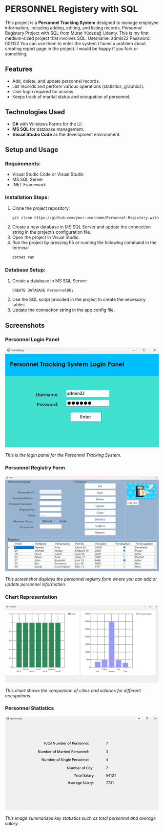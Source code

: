 # PERSONNEL Registery with SQL

This project is a **Personnel Tracking System** designed to manage employee information, including adding, editing, and listing records.
Personnel Registery Project with SQL from Murat Yücedağ Udemy. This is my first medium-sized project that involves SQL.
Username: admin22
Password: 001122
You can use them to enter the system
I faced a problem about creating report page in the project. I would be happy if you fork or something.

## Features
- Add, delete, and update personnel records.
- List records and perform various operations (statistics, graphics).
- User login required for access.
- Keeps track of marital status and occupation of personnel.

## Technologies Used
- **C#** with Windows Forms for the UI.
- **MS SQL** for database management.
- **Visual Studio Code** as the development environment.

## Setup and Usage

### Requirements:
- Visual Studio Code or Visual Studio
- MS SQL Server
- .NET Framework

### Installation Steps:
1. Clone the project repository:
   ```bash
   git clone https://github.com/your-username/Personnel-Registery-with-SQL.git
2. Create a new database in MS SQL Server and update the connection string in the project’s configuration file.
3. Open the project in Visual Studio.
4. Run the project by pressing F5 or running the following command in the terminal
   ```bash
   dotnet run

### Database Setup:
1. Create a database in MS SQL Server:
   ```bash
   CREATE DATABASE PersonnelDB;
   ```
2. Use the SQL script provided in the project to create the necessary tables.
3. Update the connection string in the app.config file.

## Screenshots

### Personnel Login Panel
![Login Panel](images/signin.jpg)

*This is the login panel for the Personnel Tracking System.*


### Personnel Registry Form
![Personnel Registry](images/form1.jpg)

*This screenshot displays the personnel registry form where you can add or update personnel information.*


### Chart Representation
![Occupation and Cities Chart](images/formchart.jpg)

*This chart shows the comparison of cities and salaries for different occupations.*


### Personnel Statistics
![Personnel Statistics](images/statistic.jpg)

*This image summarizes key statistics such as total personnel and average salary.*
